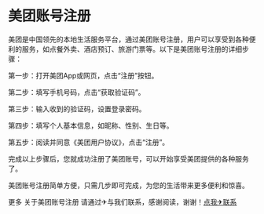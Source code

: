 # 美团账号注册

美团是中国领先的本地生活服务平台，通过美团账号注册，用户可以享受到各种便利的服务，如点餐外卖、酒店预订、旅游门票等。以下是美团账号注册的详细步骤：

第一步：打开美团App或网页，点击“注册”按钮。

第二步：填写手机号码，点击“获取验证码”。

第三步：输入收到的验证码，设置登录密码。

第四步：填写个人基本信息，如昵称、性别、生日等。

第五步：阅读并同意《美团用户协议》，点击“注册”。

完成以上步骤后，您就成功注册了美团账号，可以开始享受美团提供的各种服务了。

美团账号注册简单方便，只需几步即可完成，为您的生活带来更多便利和惊喜。

更多 关于美团账号注册 请通过✈与我们联系，感谢阅读，谢谢！[点我✈联系](https://d.k02.cc)